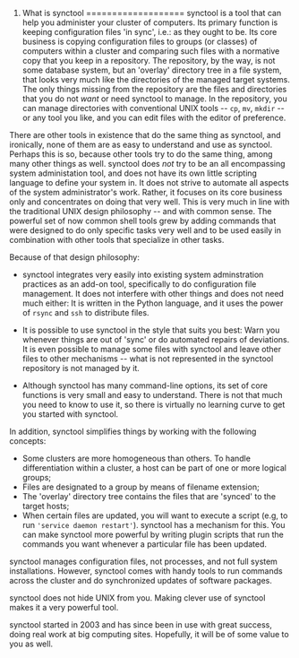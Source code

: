 1. What is synctool
===================
synctool is a tool that can help you administer your cluster of computers.
Its primary function is keeping configuration files 'in sync',
i.e.: as they ought to be. Its core business is copying configuration files
to groups (or classes) of computers within a cluster and comparing such
files with a normative copy that you keep in a repository.
The repository, by the way, is not some database system, but an 'overlay'
directory tree in a file system, that looks very much like the directories
of the managed target systems. The only things missing from the repository
are the files and directories that you do not *want* or need synctool to
manage. In the repository, you can manage directories with conventional
UNIX tools -- `cp`, `mv`, `mkdir` -- or any tool you like, and you can edit
files with the editor of preference.

There are other tools in existence that do the same thing as synctool,
and ironically, none of them are as easy to understand and use as synctool.
Perhaps this is so, because other tools try to do the same thing, among
many other things as well. synctool does *not* try to be an all
encompassing system administation tool, and does not have its own little
scripting language to define your system in. It does not strive to automate
all aspects of the system administrator's work. Rather, it focuses on its
core business only and concentrates on doing that very well.
This is very much in line with the traditional UNIX design philosophy --
and with common sense. The powerful set of now common shell tools grew by
adding commands that were designed to do only specific tasks very well and
to be used easily in combination with other tools that specialize in other
tasks.

Because of that design philosophy:

* synctool integrates very easily into existing system adminstration
  practices as an add-on tool, specifically to do configuration file
  management. It does not interfere with other things and does not need
  much either: It is written in the Python language, and it uses the power
  of `rsync` and `ssh` to distribute files.

* It is possible to use synctool in the style that suits you best: Warn you
  whenever things are out of 'sync' or do automated repairs of deviations.
  It is even possible to manage some files with synctool and leave other
  files to other mechanisms -- what is not represented in the synctool
  repository is not managed by it.

* Although synctool has many command-line options, its set of core functions
  is very small and easy to understand. There is not that much you need to
  know to use it, so there is virtually no learning curve to get you started
  with synctool.

In addition, synctool simplifies things by working with the following
concepts:

* Some clusters are more homogeneous than others. To handle differentiation
  within a cluster, a host can be part of one or more logical groups;
* Files are designated to a group by means of filename extension;
* The 'overlay' directory tree contains the files that are 'synced' to the
  target hosts;
* When certain files are updated, you will want to execute a script
  (e.g, to run `'service daemon restart'`).
  synctool has a mechanism for this. You can make synctool more powerful
  by writing plugin scripts that run the commands you want whenever
  a particular file has been updated.

synctool manages configuration files, not processes, and not full system
installations. However, synctool comes with handy tools to run commands
across the cluster and do synchronized updates of software packages.

synctool does not hide UNIX from you.
Making clever use of synctool makes it a very powerful tool.

synctool started in 2003 and has since been in use with great success, doing
real work at big computing sites. Hopefully, it will be of some value to you
as well.
